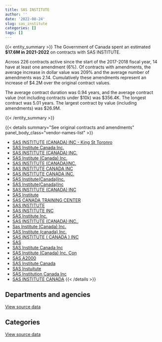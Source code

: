 ```yaml
---
title: SAS INSTITUTE
author: ''
date: '2022-08-24'
slug: sas_institute
categories: []
tags: []
---
```


<script src="/rmarkdown-libs/htmlwidgets/htmlwidgets.js"></script>
<link href="/rmarkdown-libs/datatables-css/datatables-crosstalk.css" rel="stylesheet" />
<script src="/rmarkdown-libs/datatables-binding/datatables.js"></script>
<script src="/rmarkdown-libs/jquery/jquery-3.6.0.min.js"></script>
<link href="/rmarkdown-libs/dt-core-bootstrap/css/dataTables.bootstrap.min.css" rel="stylesheet" />
<link href="/rmarkdown-libs/dt-core-bootstrap/css/dataTables.bootstrap.extra.css" rel="stylesheet" />
<script src="/rmarkdown-libs/dt-core-bootstrap/js/jquery.dataTables.min.js"></script>
<script src="/rmarkdown-libs/dt-core-bootstrap/js/dataTables.bootstrap.min.js"></script>
<link href="/rmarkdown-libs/crosstalk/css/crosstalk.min.css" rel="stylesheet" />
<script src="/rmarkdown-libs/crosstalk/js/crosstalk.min.js"></script>
<script src="/rmarkdown-libs/htmlwidgets/htmlwidgets.js"></script>
<link href="/rmarkdown-libs/datatables-css/datatables-crosstalk.css" rel="stylesheet" />
<script src="/rmarkdown-libs/datatables-binding/datatables.js"></script>
<script src="/rmarkdown-libs/jquery/jquery-3.6.0.min.js"></script>
<link href="/rmarkdown-libs/dt-core-bootstrap/css/dataTables.bootstrap.min.css" rel="stylesheet" />
<link href="/rmarkdown-libs/dt-core-bootstrap/css/dataTables.bootstrap.extra.css" rel="stylesheet" />
<script src="/rmarkdown-libs/dt-core-bootstrap/js/jquery.dataTables.min.js"></script>
<script src="/rmarkdown-libs/dt-core-bootstrap/js/dataTables.bootstrap.min.js"></script>
<link href="/rmarkdown-libs/crosstalk/css/crosstalk.min.css" rel="stylesheet" />
<script src="/rmarkdown-libs/crosstalk/js/crosstalk.min.js"></script>

{{< entity_summary >}}
The Government of Canada spent an estimated **\$17.6M in 2021-2022** on contracts with SAS INSTITUTE.

Across 226 contracts active since the start of the 2017-2018 fiscal year, 14 have at least one amendment (6%). Of contracts with amendments, the average increase in dollar value was 209% and the average number of amendments was 2.14. Cumulatively these amendments represent an increase of \$4.2M over the original contract values.

The average contract duration was 0.94 years, and the average contract value (not including contracts under \$10k) was \$356.4K. The longest contract was 5.01 years. The largest contract by value (including amendments) was \$26.9M.

{{< /entity_summary >}}

{{< details summary="See original contracts and amendments" panel_body_class="vendor-names-list" >}}
- [SAS INSTITUTE (CANADA) INC - King St Toronro](https://search.open.canada.ca/en/ct/?sort=contract_value_f%20desc&page=1&search_text=%22SAS%20INSTITUTE%20%28CANADA%29%20INC%20-%20King%20St%20Toronro%22)
- [SAS Institute Canada Inc.](https://search.open.canada.ca/en/ct/?sort=contract_value_f%20desc&page=1&search_text=%22SAS%20Institute%20Canada%20Inc.%22)
- [SAS INSTITUTE (CANADA) INC.](https://search.open.canada.ca/en/ct/?sort=contract_value_f%20desc&page=1&search_text=%22SAS%20INSTITUTE%20%28CANADA%29%20INC.%22)
- [SAS Institute (Canada) Inc.](https://search.open.canada.ca/en/ct/?sort=contract_value_f%20desc&page=1&search_text=%22SAS%20Institute%20%28Canada%29%20Inc.%22)
- [SAS INSTITUTE (CANADA)INC.](https://search.open.canada.ca/en/ct/?sort=contract_value_f%20desc&page=1&search_text=%22SAS%20INSTITUTE%20%28CANADA%29INC.%22)
- [SAS INSTITUTE CANADA INC](https://search.open.canada.ca/en/ct/?sort=contract_value_f%20desc&page=1&search_text=%22SAS%20INSTITUTE%20CANADA%20INC%22)
- [SAS INSTITUTE CANADA INC.](https://search.open.canada.ca/en/ct/?sort=contract_value_f%20desc&page=1&search_text=%22SAS%20INSTITUTE%20CANADA%20INC.%22)
- [SAS Institute(Canada)Inc.](https://search.open.canada.ca/en/ct/?sort=contract_value_f%20desc&page=1&search_text=%22SAS%20Institute%28Canada%29Inc.%22)
- [SAS Institute(Canada)Inc](https://search.open.canada.ca/en/ct/?sort=contract_value_f%20desc&page=1&search_text=%22SAS%20Institute%28Canada%29Inc%22)
- [SAS INSTITUTE (CANADA) INC](https://search.open.canada.ca/en/ct/?sort=contract_value_f%20desc&page=1&search_text=%22SAS%20INSTITUTE%20%28CANADA%29%20INC%22)
- [SAS Institute](https://search.open.canada.ca/en/ct/?sort=contract_value_f%20desc&page=1&search_text=%22SAS%20Institute%22)
- [SAS CANADA TRAINING CENTER](https://search.open.canada.ca/en/ct/?sort=contract_value_f%20desc&page=1&search_text=%22SAS%20CANADA%20TRAINING%20CENTER%22)
- [SAS INSTITUTE](https://search.open.canada.ca/en/ct/?sort=contract_value_f%20desc&page=1&search_text=%22SAS%20INSTITUTE%22)
- [SAS INSTITUTE INC](https://search.open.canada.ca/en/ct/?sort=contract_value_f%20desc&page=1&search_text=%22SAS%20INSTITUTE%20INC%22)
- [SAS Institute Inc.](https://search.open.canada.ca/en/ct/?sort=contract_value_f%20desc&page=1&search_text=%22SAS%20Institute%20Inc.%22)
- [SAS INSTITUTE (CANADA) INC.,](https://search.open.canada.ca/en/ct/?sort=contract_value_f%20desc&page=1&search_text=%22SAS%20INSTITUTE%20%28CANADA%29%20INC.%2c%22)
- [Sas Institute (Canada) Inc.](https://search.open.canada.ca/en/ct/?sort=contract_value_f%20desc&page=1&search_text=%22Sas%20Institute%20%28Canada%29%20Inc.%22)
- [SAS Institute (canada) Inc.](https://search.open.canada.ca/en/ct/?sort=contract_value_f%20desc&page=1&search_text=%22SAS%20Institute%20%28canada%29%20Inc.%22)
- [SAS INSTITUTE ( CANADA ) INC](https://search.open.canada.ca/en/ct/?sort=contract_value_f%20desc&page=1&search_text=%22SAS%20INSTITUTE%20%28%20CANADA%20%29%20INC%22)
- [SAS](https://search.open.canada.ca/en/ct/?sort=contract_value_f%20desc&page=1&search_text=%22SAS%22)
- [SAS Institute Canada Inc](https://search.open.canada.ca/en/ct/?sort=contract_value_f%20desc&page=1&search_text=%22SAS%20Institute%20Canada%20Inc%22)
- [SAS Institute (Canada) Inc. Con](https://search.open.canada.ca/en/ct/?sort=contract_value_f%20desc&page=1&search_text=%22SAS%20Institute%20%28Canada%29%20Inc.%20Con%22)
- [SAS A2000](https://search.open.canada.ca/en/ct/?sort=contract_value_f%20desc&page=1&search_text=%22SAS%20A2000%22)
- [SAS Institute Canada](https://search.open.canada.ca/en/ct/?sort=contract_value_f%20desc&page=1&search_text=%22SAS%20Institute%20Canada%22)
- [SAS Instuitute](https://search.open.canada.ca/en/ct/?sort=contract_value_f%20desc&page=1&search_text=%22SAS%20Instuitute%22)
- [SAS Institution Canada Inc](https://search.open.canada.ca/en/ct/?sort=contract_value_f%20desc&page=1&search_text=%22SAS%20Institution%20Canada%20Inc%22)
- [SAS INSTITUTE CANADA](https://search.open.canada.ca/en/ct/?sort=contract_value_f%20desc&page=1&search_text=%22SAS%20INSTITUTE%20CANADA%22)
{{< /details >}}

## Departments and agencies

<div id="htmlwidget-1" style="width:100%;height:auto;" class="datatables html-widget"></div>
<script type="application/json" data-for="htmlwidget-1">{"x":{"style":"bootstrap","filter":"none","vertical":false,"data":[["<a href=\"/departments/aafc-aac/\">Agriculture and Agri-Food Canada<\/a>","<a href=\"/departments/aandc-aadnc/\">Crown-Indigenous Relations and Northern Affairs Canada<\/a>","<a href=\"/departments/cfia-acia/\">Canadian Food Inspection Agency<\/a>","<a href=\"/departments/cgc-ccg/\">Canadian Grain Commission<\/a>","<a href=\"/departments/cic/\">Immigration, Refugees and Citizenship Canada<\/a>","<a href=\"/departments/cra-arc/\">Canada Revenue Agency<\/a>","<a href=\"/departments/csc-scc/\">Correctional Service of Canada<\/a>","<a href=\"/departments/cta-otc/\">Canadian Transportation Agency<\/a>","<a href=\"/departments/dfatd-maecd/\">Global Affairs Canada<\/a>","<a href=\"/departments/dfo-mpo/\">Fisheries and Oceans Canada<\/a>","<a href=\"/departments/dnd-mdn/\">National Defence<\/a>","<a href=\"/departments/ec/\">Environment and Climate Change Canada<\/a>","<a href=\"/departments/elections/\">Elections Canada<\/a>","<a href=\"/departments/esdc-edsc/\">Employment and Social Development Canada<\/a>","<a href=\"/departments/fin/\">Department of Finance Canada<\/a>","<a href=\"/departments/hc-sc/\">Health Canada<\/a>","<a href=\"/departments/ic/\">Innovation, Science and Economic Development Canada<\/a>","<a href=\"/departments/isc-sac/\">Indigenous Services Canada<\/a>","<a href=\"/departments/jus/\">Department of Justice Canada<\/a>","<a href=\"/departments/nrc-cnrc/\">National Research Council Canada<\/a>","<a href=\"/departments/nrcan-rncan/\">Natural Resources Canada<\/a>","<a href=\"/departments/oag-bvg/\">Office of the Auditor General of Canada<\/a>","<a href=\"/departments/osfi-bsif/\">Office of the Superintendent of Financial Institutions Canada<\/a>","<a href=\"/departments/pc/\">Parks Canada<\/a>","<a href=\"/departments/pch/\">Canadian Heritage<\/a>","<a href=\"/departments/phac-aspc/\">Public Health Agency of Canada<\/a>","<a href=\"/departments/pmprb-cepmb/\">Patented Medicine Prices Review Board Canada<\/a>","<a href=\"/departments/ps-sp/\">Public Safety Canada<\/a>","<a href=\"/departments/psc-cfp/\">Public Service Commission of Canada<\/a>","<a href=\"/departments/rcmp-grc/\">Royal Canadian Mounted Police<\/a>","<a href=\"/departments/ssc-spc/\">Shared Services Canada<\/a>","<a href=\"/departments/statcan/\">Statistics Canada<\/a>","<a href=\"/departments/swc-cfc/\">Status of Women Canada<\/a>","<a href=\"/departments/tbs-sct/\">Treasury Board of Canada Secretariat<\/a>","<a href=\"/departments/tc/\">Transport Canada<\/a>","<a href=\"/departments/tsb-bst/\">Transportation Safety Board of Canada<\/a>"],[243550.48,3396.25,805.46,36837.9,700563.69,779714.34,98344.12,34424.36,null,487947.87,41407.45,86225.61,543788.4,1463120.99,494302.47,918631.07,14916,null,12550.04,908.16,68907.42,null,115227.23,null,10280.51,35877.5,18284.99,98504.53,494235,null,2033494.91,689257.14,16121.26,16415.25,146029.78,10372.66],[271200.06,102796.01,17002.22,38042.27,78709.28,343696.18,145133.01,114864.83,26277.97,null,42669,97652.22,423426.84,1927590.91,489209.58,1086692.64,131086.86,null,10424.83,9241.83,39060.98,41900.4,81993.75,190.99,17862.84,null,null,557190.35,727821.42,2468.2,1990088.8,2960854.99,null,127612.53,144640,33761.97],[263698.5,61946.7,15501.39,null,556244.56,292718.82,133202.14,91467.31,null,null,7143,78346.25,93465.06,1692703.65,344419.28,1681758,null,89479.19,null,null,21337.06,null,36957.42,9931.41,10076.99,null,27514.37,171706.1,43929.87,900892.5,1923009.78,15637917.61,null,null,null,null],[121137.67,null,15458.92,null,null,292718.82,135519.85,null,null,null,25384.32,88383.25,null,1659185.36,197616.46,616192.08,null,156740.71,null,null,42069.43,null,37703.41,null,null,29832,null,174697.65,null,898424.3,1822082.88,11285855.63,null,207.33,null,null]],"container":"<table class=\"table table-striped table-hover row-border order-column display\">\n  <thead>\n    <tr>\n      <th>Department<\/th>\n      <th>2018-2019<\/th>\n      <th>2019-2020<\/th>\n      <th>2020-2021<\/th>\n      <th>2021-2022<\/th>\n    <\/tr>\n  <\/thead>\n<\/table>","options":{"order":[[4,"desc"]],"pageLength":10,"autoWidth":true,"columnDefs":[{"targets":1,"render":"function(data, type, row, meta) {\n    return type !== 'display' ? data : DTWidget.formatCurrency(data, \"$\", 2, 3, \",\", \".\", true, null);\n  }"},{"targets":2,"render":"function(data, type, row, meta) {\n    return type !== 'display' ? data : DTWidget.formatCurrency(data, \"$\", 2, 3, \",\", \".\", true, null);\n  }"},{"targets":3,"render":"function(data, type, row, meta) {\n    return type !== 'display' ? data : DTWidget.formatCurrency(data, \"$\", 2, 3, \",\", \".\", true, null);\n  }"},{"targets":4,"render":"function(data, type, row, meta) {\n    return type !== 'display' ? data : DTWidget.formatCurrency(data, \"$\", 2, 3, \",\", \".\", true, null);\n  }"},{"width":"16%","targets":[1,2,3,4]},{"className":"dt-right","targets":[1,2,3,4]}],"orderClasses":false}},"evals":["options.columnDefs.0.render","options.columnDefs.1.render","options.columnDefs.2.render","options.columnDefs.3.render"],"jsHooks":[]}</script>
<p class="text-right">
<a href="https://github.com/GoC-Spending/contracts-data/tree/main/data/out/vendors/sas_institute/summary_by_fiscal_year_by_department.csv" class="source-data-link btn btn-link">View source data</a>
</p>

## Categories

<div id="htmlwidget-2" style="width:100%;height:auto;" class="datatables html-widget"></div>
<script type="application/json" data-for="htmlwidget-2">{"x":{"style":"bootstrap","filter":"none","vertical":false,"data":[["<a href=\"/categories/1_facilities_and_construction/\">Facilities and construction<\/a>","<a href=\"/categories/11_defence/\">Defence<\/a>","<a href=\"/categories/2_professional_services/\">Professional services<\/a>","<a href=\"/categories/3_information_technology/\">Information technology<\/a>","<a href=\"/categories/9_human_capital/\">Human capital<\/a>"],[null,41407.45,24979.78,8902373.4,745682.22],[26277.97,42669,47505.2,11938102.81,26608.77],[null,7143,null,23762956.79,415267.18],[null,null,null,17359260.93,239949.14]],"container":"<table class=\"table table-striped table-hover row-border order-column display\">\n  <thead>\n    <tr>\n      <th>Category<\/th>\n      <th>2018-2019<\/th>\n      <th>2019-2020<\/th>\n      <th>2020-2021<\/th>\n      <th>2021-2022<\/th>\n    <\/tr>\n  <\/thead>\n<\/table>","options":{"order":[[4,"desc"]],"dom":"t","pageLength":30,"autoWidth":true,"columnDefs":[{"targets":1,"render":"function(data, type, row, meta) {\n    return type !== 'display' ? data : DTWidget.formatCurrency(data, \"$\", 2, 3, \",\", \".\", true, null);\n  }"},{"targets":2,"render":"function(data, type, row, meta) {\n    return type !== 'display' ? data : DTWidget.formatCurrency(data, \"$\", 2, 3, \",\", \".\", true, null);\n  }"},{"targets":3,"render":"function(data, type, row, meta) {\n    return type !== 'display' ? data : DTWidget.formatCurrency(data, \"$\", 2, 3, \",\", \".\", true, null);\n  }"},{"targets":4,"render":"function(data, type, row, meta) {\n    return type !== 'display' ? data : DTWidget.formatCurrency(data, \"$\", 2, 3, \",\", \".\", true, null);\n  }"},{"width":"16%","targets":[1,2,3,4]},{"className":"dt-right","targets":[1,2,3,4]}],"orderClasses":false,"lengthMenu":[10,25,30,50,100]}},"evals":["options.columnDefs.0.render","options.columnDefs.1.render","options.columnDefs.2.render","options.columnDefs.3.render"],"jsHooks":[]}</script>
<p class="text-right">
<a href="https://github.com/GoC-Spending/contracts-data/tree/main/data/out/vendors/sas_institute/summary_by_fiscal_year_by_category.csv" class="source-data-link btn btn-link">View source data</a>
</p>
